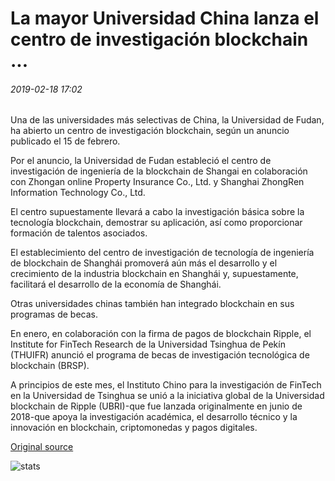 # La mayor Universidad China lanza el centro de investigación blockchain ...

###### 2019-02-18 17:02

Una de las universidades más selectivas de China, la Universidad de Fudan, ha abierto un centro de investigación blockchain, según un anuncio publicado el 15 de febrero.

Por el anuncio, la Universidad de Fudan estableció el centro de investigación de ingeniería de la blockchain de Shangai en colaboración con Zhongan online Property Insurance Co., Ltd. y Shanghai ZhongRen Information Technology Co., Ltd.

El centro supuestamente llevará a cabo la investigación básica sobre la tecnología blockchain, demostrar su aplicación, así como proporcionar formación de talentos asociados.

El establecimiento del centro de investigación de tecnología de ingeniería de blockchain de Shanghái promoverá aún más el desarrollo y el crecimiento de la industria blockchain en Shanghái y, supuestamente, facilitará el desarrollo de la economía de Shanghái.

Otras universidades chinas también han integrado blockchain en sus programas de becas.

En enero, en colaboración con la firma de pagos de blockchain Ripple, el Institute for FinTech Research de la Universidad Tsinghua de Pekín (THUIFR) anunció el programa de becas de investigación tecnológica de blockchain (BRSP).

A principios de este mes, el Instituto Chino para la investigación de FinTech en la Universidad de Tsinghua se unió a la iniciativa global de la Universidad blockchain de Ripple (UBRI)-que fue lanzada originalmente en junio de 2018-que apoya la investigación académica, el desarrollo técnico y la innovación en blockchain, criptomonedas y pagos digitales.

[Original source](https://cointelegraph.com/news/major-chinese-university-launches-blockchain-research-center)

![stats](https://c.statcounter.com/11760860/0/a89fa40b/1/ "stats")